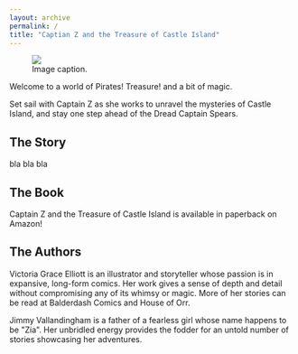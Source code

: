 ```yaml
---
layout: archive
permalink: /
title: "Captian Z and the Treasure of Castle Island"
---
```


<figure>
	<img src="{{ site.url }}/images/1600x800.gif">
	<figcaption>Image caption.</figcaption>
</figure>

Welcome to a world of Pirates! Treasure! and a bit of magic.

Set sail with Captain Z as she works to unravel the mysteries of Castle Island, and stay one step ahead of the Dread Captain Spears.

## The Story

bla bla bla

## The Book

Captain Z and the Treasure of Castle Island is available in paperback on Amazon!

## The Authors

Victoria Grace Elliott is an illustrator and storyteller whose passion is in expansive, long-form comics. Her work gives a sense of depth and detail without compromising any of its whimsy or magic. More of her stories can be read at Balderdash Comics and House of Orr.

Jimmy Vallandingham is a father of a fearless girl whose name happens to be "Zia". Her unbridled energy provides the fodder for an untold number of stories showcasing her adventures.
